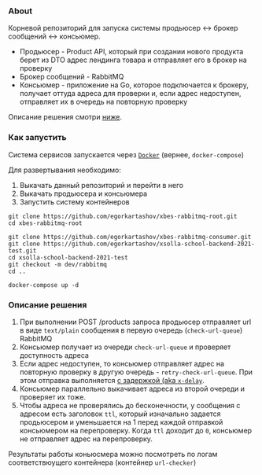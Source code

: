 ### About
Корневой репозиторий для запуска системы продьюсер <-> брокер сообщений <-> консьюмер. 

* Продьюсер - Product API, который при создании нового продукта берет из DTO адрес лендинга товара и отправляет его в брокер на проверку
* Брокер сообщений - RabbitMQ
* Консьюмер - приложение на Go, которое подключается к брокеру, получает оттуда адреса для проверки и, если адрес недоступен, отправляет их в очередь на повторную проверку

Описание решения смотри [ниже](#описание-решения).

### Как запустить
Система сервисов запускается через [`Docker`](https://docs.docker.com/get-docker/) (вернее, `docker-compose`)

Для развертывания необходимо:
1. Выкачать данный репозиторий и перейти в него
2. Выкачать продьюсера и консьюмера
3. Запустить систему контейнеров
```
git clone https://github.com/egorkartashov/xbes-rabbitmq-root.git
cd xbes-rabbitmq-root

git clone https://github.com/egorkartashov/xbes-rabbitmq-consumer.git
git clone https://github.com/egorkartashov/xsolla-school-backend-2021-test.git
cd xsolla-school-backend-2021-test
git checkout -m dev/rabbitmq
cd ..

docker-compose up -d
```

### Описание решения
1. При выполнении POST /products запроса продьюсер отправляет url в виде `text/plain` сообщения в первую очередь (`check-url-queue`) RabbitMQ
2. Консьюмер получает из очереди `check-url-queue` и проверяет доступность адреса
3. Если адрес недоступен, то консьюмер отправляет адрес на повторную проверку в другую очередь - `retry-check-url-queue`. При этом отправка выполняется [с задержкой (aka `x-delay`](https://blog.rabbitmq.com/posts/2015/04/scheduling-messages-with-rabbitmq).
4. Консьюмер параллельно выкачивает адреса из второй очереди и проверяет их тоже.
5. Чтобы адреса не проверялись до бесконечности, у сообщения с адресом есть заголовок `ttl`, который изначально задается продьюсером и уменьшается на 1 перед каждой отправкой консьюмером на перепроверку. Когда `ttl` доходит до `0`, консьюмер не отправляет адрес на перепроверку.

Результаты работы коньюсмера можно посмотреть по логам соответствюущего контейнера (контейнер `url-checker`)

